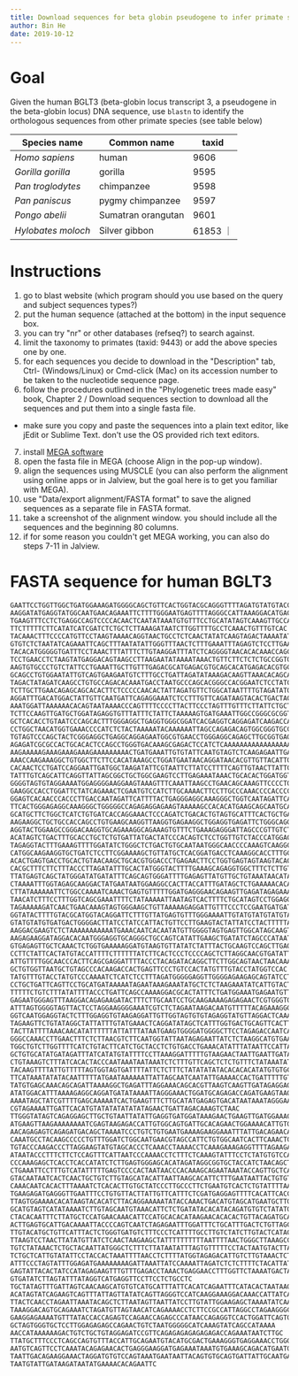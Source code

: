 ```yaml
---
title: Download sequences for beta globin pseudogene to infer primate species phylogeny
author: Bin He
date: 2019-10-12
---
```


# Goal
Given the human BGLT3 (beta-globin locus transcript 3, a pseudogene in the beta-globin locus) DNA sequence, use `blastn` to identify the orthologous sequences from other primate species (see table below)

| Species name | Common name | taxid |
|--------------|-------------|-------|
| _Homo sapiens_ | human | 9606 |
| _Gorilla gorilla_ | gorilla | 9595 |
| _Pan troglodytes_ | chimpanzee | 9598 |
| _Pan paniscus_ | pygmy chimpanzee | 9597 |
| _Pongo abelii_ | Sumatran orangutan | 9601 |
| _Hylobates moloch_ | Silver gibbon | 61853 ｜

# Instructions

1. go to blast website (which program should you use based on the query and subject sequences types?)
1. put the human sequence (attached at the bottom) in the input sequence box.
2. you can try "nr" or other databases (refseq?) to search against.
3. limit the taxonomy to primates (taxid: 9443) or add the above species one by one.
5. for each sequences you decide to download in the "Description" tab, Ctrl- (Windows/Linux) or Cmd-click (Mac) on its accession number to be taken to the nucleotide sequence page.
6. follow the procedures outlined in the "Phylogenetic trees made easy" book, Chapter 2 / Download sequences section to download all the sequences and put them into a single fasta file.
  - make sure you copy and paste the sequences into a plain text editor, like jEdit or Sublime Text. don't use the OS provided rich text editors.
7. install [MEGA software](https://www.megasoftware.net/)
8. open the fasta file in MEGA (choose Align in the pop-up window).
9. align the sequences using MUSCLE (you can also perform the alignment using online apps or in Jalview, but the goal here is to get you familiar with MEGA).
10. use "Data/export alignment/FASTA format" to save the aligned sequences as a separate file in FASTA format.
11. take a screenshot of the alignment window. you should include all the sequences and the beginning 80 columns.
12. if for some reason you couldn't get MEGA working, you can also do steps 7-11 in Jalview.

# FASTA sequence for human BGLT3
```fasta
GAATTCCTGGTTGGCTGATGGAAAGATGGGGCAGCTGTTCACTGGTACGCAGGGTTTTAGATGTATGTACCT
AAGGATATGAGGTATGGCAATGAACAGAAATTCTTTTGGGAATGAGTTTTAGGGCCATTAAAGGACATGACC
TGAAGTTTCCTCTGAGGCCAGTCCCCACAACTCAATATAAATGTGTTTCCTGCATATAGTCAAAGTTGCCAC
TTCTTTTTCTTCATATCATCGATCTCTGCTCTTAAAGATAATCTTGGTTTTGCCTCAAACTGTTTGTCAC
TACAAACTTTCCCCATGTTCCTAAGTAAAACAGGTAACTGCCTCTCAACTATATCAAGTAGACTAAAATATT
GTGTCTCTAATATCAGAAATTCAGCTTTAATATATTGGGTTTAACTCTTTGAAATTTAGAGTCTCCTTGAAA
TACACATGGGGGTGATTTCCTAAACTTTATTTCTTGTAAGGATTTATCTCAGGGGTAACACACAAACCAGCA
TCCTGAACCTCTAAGTATGAGGACAGTAAGCCTTAAGAATATAAAATAAACTGTTCTTCTCTCTGCCGGTGG
AAGTGTGCCCTGTCTATTCCTGAAATTGCTTGTTTGAGACGCATGAGACGTGCAGCACATGAGACACGTGCA
GCAGCCTGTGGAATATTGTCAGTGAAGAATGTCTTTGCCTGATTAGATATAAAGACAAGTTAAACACAGCAT
TAGACTATAGATCAAGCCTGTGCCAGACACAAATGACCTAATGCCCAGCACGGGCCACGGAATCTCCTATCC
TCTTGCTTGAACAGAGCAGCACACTTCTCCCCCAACACTATTAGATGTTCTGGCATAATTTTGTAGATATGT
AGGATTTGACATGGACTATTGTTCAATGATTCAGAGGAAATCTCCTTTGTTCAGATAAGTACACTGACTACT
AAATGGATTAAAAAACACAGTAATAAAACCCAGTTTTCCCCTTACTTCCCTAGTTTGTTTCTTATTCTGCTT
TCTTCCAAGTTGATGCTGGATAGAGGTGTTTATTTCTATTCTAAAAAGTGATGAAATTGGCCGGGCGCGGTG
GCTCACACCTGTAATCCCAGCACTTTGGGAGGCTGAGGTGGGCGGATCACGAGGTCAGGAGATCAAGACCAT
CCTGGCTAACATGGTGAAACCCCATCTCTACTAAAAATACAAAAAATTAGCCAGAGACAGTGGCGGGTGCC
TGTAGTCCCAGCTACTCGGGAGGCTGAGGCAGGAGAATGGCGTGAACCTGGGAGGCAGAGCTTGCGGTGAGC
AGAGATCGCGCCACTGCACACTCCAGCCTGGGTGACAAAGCGAGACTCCATCTCAAAAAAAAAAAAAAAAAA
AAGAAAAAGAAAGAAAGAAAGAAAAAAAAACTGATGAAATTGTGTATTCAATGTAGTCTCAAGAGAATTGA
AAACCAAGAAAGGCTGTGGCTTCTTCCACATAAAGCCTGGATGAATAACAGGATAACACGTTGTTACATTGT
CACAACTCCTGATCCAGGAATTGATGGCTAAGATATTCGTAATTCTTATCCTTTTCAGTTGTAACTTATTCC
TATTTGTCAGCATTCAGGTTATTAGCGGCTGCTGGCGAAGTCCTTGAGAAATAAACTGCACACTGGATGGTG
GGGGTAGTGTAGGAAAATGGAGGGGAAGGAAGTAAAGTTTCAAATTAAGCCTGAACAGCAAAGTTCCCCTGA
GAAGGCCACCTGGATTCTATCAGAAACTCGAATGTCCATCTTGCAAAACTTCCTTGCCCAAACCCCACCCCT
GGAGTCACAACCCACCCTTGACCAATAGATTCATTTTACTGAGGGAGGCAAAGGGCTGGTCAATAGATTCAT
TTCACTGGGAGAGGCAAAGGGCTGGGGGCCAGAGAGGAGAAGTAAAAAGCCACACATGAAGCAGCAATGCAG
GCATGCTTCTGGCTCATCTGTGATCACCAGGAAACTCCCAGATCTGACACTGTAGTGCATTTCACTGCTGAC
AAGAAGGCTGCTGCCACCAGCCTGTGAAGCAAGGTTAAGGTGAGAAGGCTGGAGGTGAGATTCTGGGCAGGT
AGGTACTGGAAGCCGGGACAAGGTGCAGAAAGGCAGAAAGTGTTTCTGAAAGAGGGATTAGCCCGTTGTCTT
ACATAGTCTGACTTTGCACCTGCTCTGTGATTATGACTATCCCACAGTCTCCTGGTTGTCTACCCATGGACC
TAGAGGTACTTTGAAAGTTTTGGATATCTGGGCTCTGACTGTGCAATAATGGGCAACCCCAAAGTCAAGGCA
CATGGCAAGAAGGTGCTGATCTCCTTCGGAAAAGCTGTTATGCTCACGGATGACCTCAAAGGCACCTTTGCT
ACACTGAGTGACCTGCACTGTAACAAGCTGCACGTGGACCCTGAGAACTTCCTGGTGAGTAGTAAGTACACT
CACGCTTTCTTCTTTACCCTTAGATATTTGCACTATGGGTACTTTTGAAAGCAGAGGTGGCTTTCTCTTGTG
TTATGAGTCAGCTATGGGATATGATATTTCAGCAGTGGGATTTTGAGAGTTATGTTGCTGTAAATAACATAA
CTAAAATTTGGTAGAGCAAGGACTATGAATAATGGAAGGCCACTTACCATTTGATAGCTCTGAAAAACACAT
CTTATAAAAAATTCTGGCCAAAATCAAACTGAGTGTTTTTGGATGAGGGAACAGAAGTTGAGATAGAGAAAA
TAACATCTTTCCTTTGGTCAGCGAAATTTTCTATAAAAATTAATAGTCACTTTTCTGCATAGTCCTGGAGGT
TAGAAAAAGATCAACTGAACAAAGTAGTGGGAAGCTGTTAAAAAGAGGATTGTTTCCCTCCGAATGATGAT
GGTATACTTTTGTACGCATGGTACAGGATTCTTTGTTATGAGTGTTTGGGAAAATTGTATGTATGTATGTAT
GTATGTATGTGATGACTGGGGACTTATCCTATCCATTACTGTTCCTTGAAGTACTATTATCCTACTTTTTAA
AAGGACGAAGTCTCTAAAAAAAAAAATGAAACAATCACAATATGTTGGGGTAGTGAGTTGGCATAGCAAGT
AAGAGAAGGATAGGACACAATGGGAGGTGCAGGGCTGCCAGTCATATTGAAGCTGATATCTAGCCCATAATG
GTGAGAGTTGCTCAAACTCTGGTGAAAAAGGATGTAAGTGTTATATCTATTTACTGCAAGTCCAGCTTGAGG
CCTTCTATTCACTATGTACCATTTTCTTTTTTATCTTCACTCCCTCCCCAGCTCTTAGGCAACGTGATATTG
ATTGTTTTGGCAACCCACTTCAGCGAGGATTTTACCCTACAGATACAGGCTTCTTGGCAGTAACTAACAAAT
GCTGTGGTTAATGCTGTAGCCCACAAGACCACTGAGTTCCCTGTCCACTATGTTTGTACCTATGGTCCAC
TATGTTTGTACCTATGTCCCAAAATCTCATCTCCTTTAGATGGGGGAGGTTGGGGAGAAGAGCAGTATCCTG
CCTGCTGATTCAGTTCCTGCATGATAAAAATAGAATAAAGAAATATGCTCTCTAAGAAATATCATTGTACTC
TTTTTCTGTCTTTATATTTTACCCTGATTCAGCCAAAAGGACGCACTATTTCTGATGGAAATGAGAATGTTG
GAGAATGGGAGTTTAAGGACAGAGAAGATACTTTCTTGCAATCCTGCAAGAAAAGAGAGAACTCGTGGGTGG
ATTTAGTGGGGTAGTTACTCCTAGGAAGGGGAAATCGTCTCTAGAATAAGACAATGTTTTTACAGAAAGGGA
GGTCAATGGAGGTACTCTTTGGAGGTGTAAGAGGATTGTTGGTAGTGTGTAGAGGTATGTTAGGACTCAAAT
TAGAAGTTCTGTATAGGCTATTATTTGTATGAAACTCAGGATATAGCTCATTTGGTGACTGCAGTTCACTTC
TACTTATTTTAAACAACATATTTTTTATTATTTATAATGAAGTGGGGATGGGGCTTCCTAGAGACCAATCAA
GGGCCAAACCTTGAACTTTCTCTTAACGTCTTCAATGGTATTAATAGAGAATTATCTCTAAGGCATGTGAAC
TGGCTGTCTTGGTTTTCATCTGTACTTCATCTGCTACCTCTGTGACCTGAAACATATTTATAATTCCATTAA
GCTGTGCATATGATAGATTTATCATATGTATTTTCCTTAAAGGATTTTTGTAAGAACTAATTGAATTGATAC
CTGTAAAGTCTTTATCACACTACCCAATAAATAATAAATCTCTTTGTTCAGCTCTCTGTTTCTATAAATATG
TACAAGTTTTATTGTTTTTAGTGGTAGTGATTTTATTCTCTTTCTATATATATACACACACATATGTGTGCA
TTCATAAATATATACAATTTTTATGAATAAAAAATTATTAGCAATCAATATTGAAAACCACTGATTTTTGTT
TATGTGAGCAAACAGCAGATTAAAAGGCTGAGATTTAGGAAACAGCACGTTAAGTCAAGTTGATAGAGGAGA
ATATGGACATTTAAAAGAGGCAGGATGATATAAAATTAGGGAAACTGGATGCAGAGACCAGATGAAGTAAGA
AAAATAGCTATCGTTTTGAGCAAAAATCACTGAAGTTTCTTGCATATGAGAGTGACATAATAAATAGGGAAA
CGTAGAAAATTGATTCACATGTATATATATATATAGAACTGATTAGACAAAGTCTAAC
TTGGGTATAGTCAGAGGAGCTTGCTGTAATTATATTGAGGTGATGGATAAAGAACTGAAGTTGATGGAAACA
ATGAAGTTAAGAAAAAAAATCGAGTAAGAGACCATTGTGGCAGTGATTGCACAGAACTGGAAAACATTGTGA
AACAGAGAGTCAGAGATGACAGCTAAAATCCCTGTCTGTGAATGAAAAGAAGGAAATTTATTGACAGAACAG
CAAATGCCTACAAGCCCCCTGTTTGGATCTGGCAATGAACGTAGCCATTCTGTGGCAATCACTTCAAACTCC
TGTACCCAAGACCCTTAGGAAGTATGTAGCACCCTCAAACCTAAAACCTCAAAGAAAGAGGTTTTAGAAGAT
ATAATACCCTTTCTTCTCCAGTTTCATTAATCCCAAAACCTCTTTCTCAAAGTATTTCCTCTATGTGTCCAC
CCCAAAGAGCTCACCTCACCATATCTCTTGAGTGGGAGCACATAGATAGGCGGTGCTACCATCTAACAGCTT
CTGAAATTCCTTTGTCATATTTTTGAGTCCCCACTAATAACCCACAAAGCAGAATAAATACCAGTTGCTCAT
GTACAATAATCACTCAACTGCTGTCTTGTAGCATACATTAATTAAGCACATTCTTTGAATAATTACTGTGTC
CAAACAATCACACTTTAAAATCTCACACTTGTGCTATCCCTTGCCCTTCTGAATGTCACTCTGTATTTTAAA
TGAAGAGATGAGGGTTGAATTTCCTGTGTTACTTATTGTTCATTTCTCGATGAGGAGTTTTCACATTCACCT
TTAGTGGAAAACACATAAGTACACATCTTACAGGAAAAATATACCAAACTGACATGTAGCATGAATGCTTGT
GCATGTAGTCATATAAAATCTTGTAGCAATGTAAACATTCTCTGATATACACATACAGATGTGTCTATATGT
CTACACAATTTCTTATGCTCCATGAACAAACATTCCATGCACACATAAGAACACACACTGTTACAGATGCAT
ACTTGAGTGCATTGACAAAATTACCCCAGTCAATCTAGAGAATTTGGATTTCTGCATTTGACTCTGTTAGCT
TTGTACATGCTGTTCATTTACTCTGGGTGATGTCTTTCCCTCATTTTGCCTTGTCTATCTTGTACTCATACT
TTAAGTCCTAACTTATATGTTATCTCAACTAAGAAGCTATTTTTTTTTTAATTTTAACTGGGCTTAAAGCCC
TGTCTATAAACTCTGCTACAATTATGGGCTCTTTCTTATAATATTTAGTGTTTTTCCTACTAATGTACTTAA
TCTGCTCATTGTATATTCCTACCACTAAATTTTAACCTCTTTTATGGTAGAGACATTGTCTTGTAAACTCTT
ATTTCCCTAGTATTTGGAGATGAAAAAAAAGATTAAATTATCCAAAATTAGATCTCTCTTTTCTACATTAT
GAGTATTACACTATCCATAGAGAAGTTTGTTTGAGACCTAAACTGAGGAACCTTTGGTTCTAAAATGACTAT
GTGATATCTTAGTATTTATAGGTCATGAGGTTCCTTCCTCTGCCTC
TGCTATAGTTTGATTAGTCAACAAGCATGTGTCATGCATTTATTCACATCAGAATTTCATACACTAATAAG
ACATAGTATCAGAAGTCAGTTTATTAGTTATATCAGTTAGGGTCCATCAAGGAAAGGACAAACCATTATCAG
TTACTCAACCTAGAATTAAATACAGCTCTTAATAGTTAATTATCCTTGTATTGGAAGAGCTAAAATATCAAA
TAAAGGACAGTGCAGAAATCTAGATGTTAGTAACATCAGAAAACCTCTTCCGCCATTAGGCCTAGAAGGGCA
GAAGGAGAAAATGTTTATACCACCAGAGTCCAGAACCAGAGCCCATAACCAGAGGTCCACTGGATTCAGTGA
GCTAGTGGGTGCTCCTTGGAGAGAGCCAGAACTGTCTAATGGGGGCATCAAAGTATCAGCCATAAAA
AACCATAAAAAAGACTGTCTGCTGTAGGAGATCCGTTCAGAGAGAGAGAGAGACCAGAAATAATCTTGC
TTATGCTTTCCCTCAGCCAGTGTTTACCATTGCAGAATGTACATGCGACTGAAAGGGTGAGGAAACCTGGGA
AATGTCAGTTCCTCAAATACAGAGAACACTGAGGGAAGGATGAGAAATAAATGTGAAAGCAGACATGAATGG
TAATTGACAGAAGGAAACTAGGATGTGTCCAGTAAATGAATAATTACAGTGTGCAGTGATTATTGCAATGAT
TAATGTATTGATAAGATAATATGAAAACACAGAATTC
```
